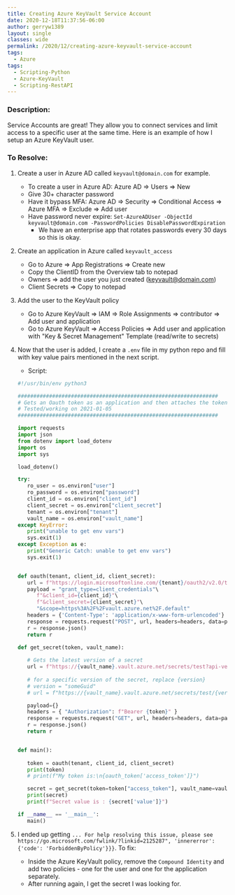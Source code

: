 ```yaml
---
title: Creating Azure KeyVault Service Account
date: 2020-12-18T11:37:56-06:00
author: gerryw1389
layout: single
classes: wide
permalink: /2020/12/creating-azure-keyvault-service-account
tags:
  - Azure
tags:
  - Scripting-Python
  - Azure-KeyVault
  - Scripting-RestAPI
---
```

<!--more-->

### Description:

Service Accounts are great! They allow you to connect services and limit access to a specific user at the same time. Here is an example of how I setup an Azure KeyVault user.

### To Resolve:

1. Create a user in Azure AD called `keyvault@domain.com` for example.
   - To create a user in Azure AD: Azure AD => Users => New
   - Give 30+ character password
   - Have it bypass MFA: Azure AD => Security => Conditional Access => Azure MFA => Exclude => Add user
   - Have password never expire: `Set-AzureADUser -ObjectId keyvault@domain.com -PasswordPolicies DisablePasswordExpiration`
     - We have an enterprise app that rotates passwords every 30 days so this is okay.

2. Create an application in Azure called `keyvault_access`
   - Go to Azure => App Registrations => Create new
   - Copy the ClientID from the Overview tab to notepad
   - Owners => add the user you just created (keyvault@domain.com)
   - Client Secrets => Copy to notepad

3. Add the user to the KeyVault policy

   - Go to Azure KeyVault => IAM => Role Assignments => contributor => Add user and application
   - Go to Azure KeyVault => Access Policies => Add user and application with "Key & Secret Management" Template (read/write to secrets)

4. Now that the user is added, I create a `.env` file in my python repo and fill with key value pairs mentioned in the next script.

   - Script:

   ```python
   #!/usr/bin/env python3

   ################################################################
   # Gets an Oauth token as an application and then attaches the token to another request.
   # Tested/working on 2021-01-05 
   ################################################################

   import requests
   import json
   from dotenv import load_dotenv
   import os
   import sys

   load_dotenv()

   try:
      ro_user = os.environ["user"]
      ro_password = os.environ["password"]
      client_id = os.environ["client_id"]
      client_secret = os.environ["client_secret"]
      tenant = os.environ["tenant"]
      vault_name = os.environ["vault_name"]
   except KeyError:
      print("unable to get env vars")
      sys.exit(1)
   except Exception as e:
      print("Generic Catch: unable to get env vars")
      sys.exit(1)


   def oauth(tenant, client_id, client_secret):
      url = f"https://login.microsoftonline.com/{tenant}/oauth2/v2.0/token"
      payload = "grant_type=client_credentials"\
         f"&client_id={client_id}"\
         f"&client_secret={client_secret}"\
         "&scope=https%3A%2F%2Fvault.azure.net%2F.default"
      headers = {'Content-Type': 'application/x-www-form-urlencoded'}
      response = requests.request("POST", url, headers=headers, data=payload)
      r = response.json()
      return r

   def get_secret(token, vault_name):
      
      # Gets the latest version of a secret
      url = f"https://{vault_name}.vault.azure.net/secrets/test?api-version=7.1"
      
      # for a specific version of the secret, replace {version}
      # version = "someGuid"
      # url = f"https://{vault_name}.vault.azure.net/secrets/test/{version}?api-version=7.1"

      payload={}
      headers = { "Authorization": f"Bearer {token}" }
      response = requests.request("GET", url, headers=headers, data=payload)
      r = response.json()
      return r


   def main():
      
      token = oauth(tenant, client_id, client_secret)
      print(token)
      # print(f"My token is:\n{oauth_token['access_token']}")

      secret = get_secret(token=token["access_token"], vault_name=vault_name)
      print(secret)
      print(f"Secret value is : {secret['value']}")

   if __name__ == '__main__':
      main()
      ```

5. I ended up getting `... For help resolving this issue, please see https://go.microsoft.com/fwlink/?linkid=2125287", 'innererror': {'code': 'ForbiddenByPolicy'}}}`. To fix:

   - Inside the Azure KeyVault policy, remove the `Compound Identity` and add two policies - one for the user and one for the application separately.
   - After running again, I get the secret I was looking for.
